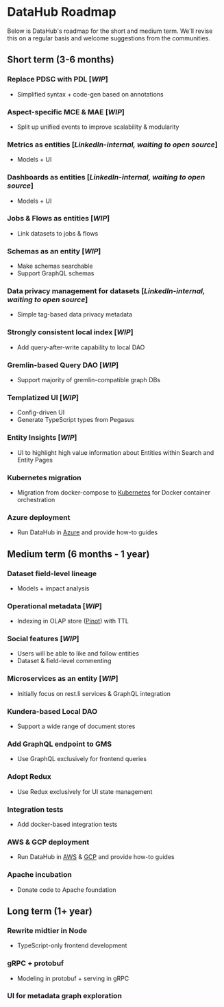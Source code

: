 # DataHub Roadmap

Below is DataHub's roadmap for the short and medium term. We'll revise this on a regular basis and welcome suggestions from the communities.

## Short term (3-6 months)
### Replace PDSC with PDL [*WIP*]
- Simplified syntax + code-gen based on annotations
### Aspect-specific MCE & MAE [*WIP*]
- Split up unified events to improve scalability & modularity
### Metrics as entities [*LinkedIn-internal, waiting to open source*]
- Models + UI
### Dashboards as entities [*LinkedIn-internal, waiting to open source*]
- Models + UI
### Jobs & Flows as entities [*WIP*]
- Link datasets to jobs & flows
### Schemas as an entity [*WIP*]
- Make schemas searchable
- Support GraphQL schemas
### Data privacy management for datasets [*LinkedIn-internal, waiting to open source*]
- Simple tag-based data privacy metadata
### Strongly consistent local index [*WIP*]
- Add query-after-write capability to local DAO 
### Gremlin-based Query DAO [*WIP*]
- Support majority of gremlin-compatible graph DBs
### Templatized UI [*WIP*]
- Config-driven UI
- Generate TypeScript types from Pegasus 
### Entity Insights [*WIP*]
- UI to highlight high value information about Entities within Search and Entity Pages
### Kubernetes migration
- Migration from docker-compose to [Kubernetes](https://kubernetes.io/) for Docker container orchestration
### Azure deployment
- Run DataHub in [Azure](https://azure.microsoft.com/en-us/) and provide how-to guides

## Medium term (6 months - 1 year)
### Dataset field-level lineage
- Models + impact analysis
### Operational metadata [*WIP*]
- Indexing in OLAP store ([Pinot](https://github.com/apache/incubator-pinot)) with TTL
### Social features [*WIP*]
- Users will be able to like and follow entities
- Dataset & field-level commenting
### Microservices as an entity [*WIP*]
- Initially focus on rest.li services & GraphQL integration
### Kundera-based Local DAO
- Support a wide range of document stores
### Add GraphQL endpoint to GMS
- Use GraphQL exclusively for frontend queries
### Adopt Redux
- Use Redux exclusively for UI state management
### Integration tests
- Add docker-based integration tests
### AWS & GCP deployment
- Run DataHub in [AWS](https://aws.amazon.com/) & [GCP](https://cloud.google.com/gcp) and provide how-to guides
### Apache incubation
- Donate code to Apache foundation

## Long term (1+ year)
### Rewrite midtier in Node
- TypeScript-only frontend development
### gRPC + protobuf
- Modeling in protobuf + serving in gRPC
### UI for metadata graph exploration

